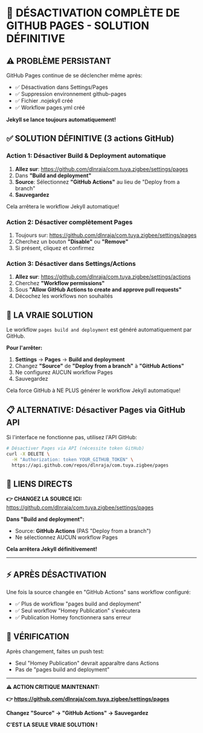 # 🚫 DÉSACTIVATION COMPLÈTE DE GITHUB PAGES - SOLUTION DÉFINITIVE

## ⚠️ PROBLÈME PERSISTANT

GitHub Pages continue de se déclencher même après:
- ✅ Désactivation dans Settings/Pages
- ✅ Suppression environnement github-pages
- ✅ Fichier .nojekyll créé
- ✅ Workflow pages.yml créé

**Jekyll se lance toujours automatiquement!**

## ✅ SOLUTION DÉFINITIVE (3 actions GitHub)

### **Action 1: Désactiver Build & Deployment automatique**

1. **Allez sur**: https://github.com/dlnraja/com.tuya.zigbee/settings/pages
2. Dans **"Build and deployment"**
3. **Source**: Sélectionnez **"GitHub Actions"** au lieu de "Deploy from a branch"
4. **Sauvegardez**

Cela arrêtera le workflow Jekyll automatique!

### **Action 2: Désactiver complètement Pages**

1. Toujours sur: https://github.com/dlnraja/com.tuya.zigbee/settings/pages
2. Cherchez un bouton **"Disable"** ou **"Remove"**
3. Si présent, cliquez et confirmez

### **Action 3: Désactiver dans Settings/Actions**

1. **Allez sur**: https://github.com/dlnraja/com.tuya.zigbee/settings/actions
2. Cherchez **"Workflow permissions"**
3. Sous **"Allow GitHub Actions to create and approve pull requests"**
4. Décochez les workflows non souhaités

## 🎯 LA VRAIE SOLUTION

Le workflow `pages build and deployment` est généré automatiquement par GitHub.

**Pour l'arrêter:**

1. **Settings** → **Pages** → **Build and deployment**
2. Changez **"Source"** de **"Deploy from a branch"** à **"GitHub Actions"**
3. Ne configurez AUCUN workflow Pages
4. Sauvegardez

Cela force GitHub à NE PLUS générer le workflow Jekyll automatique!

## 📋 ALTERNATIVE: Désactiver Pages via GitHub API

Si l'interface ne fonctionne pas, utilisez l'API GitHub:

```bash
# Désactiver Pages via API (nécessite token GitHub)
curl -X DELETE \
  -H "Authorization: token YOUR_GITHUB_TOKEN" \
  https://api.github.com/repos/dlnraja/com.tuya.zigbee/pages
```

## 🔗 LIENS DIRECTS

**👉 CHANGEZ LA SOURCE ICI:**
https://github.com/dlnraja/com.tuya.zigbee/settings/pages

**Dans "Build and deployment":**
- Source: **GitHub Actions** (PAS "Deploy from a branch")
- Ne sélectionnez AUCUN workflow Pages

**Cela arrêtera Jekyll définitivement!**

---

## ⚡ APRÈS DÉSACTIVATION

Une fois la source changée en "GitHub Actions" sans workflow configuré:
- ✅ Plus de workflow "pages build and deployment"
- ✅ Seul workflow "Homey Publication" s'exécutera
- ✅ Publication Homey fonctionnera sans erreur

## 🎯 VÉRIFICATION

Après changement, faites un push test:
- Seul "Homey Publication" devrait apparaître dans Actions
- Pas de "pages build and deployment"

---

**⚠️ ACTION CRITIQUE MAINTENANT:**

**👉 https://github.com/dlnraja/com.tuya.zigbee/settings/pages**

**Changez "Source" → "GitHub Actions" → Sauvegardez**

**C'EST LA SEULE VRAIE SOLUTION !**

